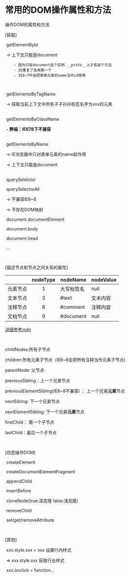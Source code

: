 # 常用的DOM操作属性和方法

操作DOM的属性和方法

 [获取]

​	getElementById

​		-> 上下文只能是document

		- 因为只有document这个实例.__proto__上才有这个方法
		- ID重复了会用第一个
		- IE6~7中会把表单元素的name当作id使用

​	<br>

​	getElementsByTagName

​		-> 获取当前上下文中所有子子孙孙标签名字为xxx的元素


<br>
​	getElementsByClassName

​		**- 弊端：IE678下不兼容**


<br>
​	getElementsByName

​		-> IE浏览器中只对表单元素的name起作用

​		-> 上下文只能是document


<br>
​	querySelelctor

​	querySelectorAll

​		-> 不兼容IE6~8

​		-> 不存在DOM映射

​	document.documentElement

​	document.body

​	document.head

​	...



<br>

[描述节点和节点之间关系的属性]						 	 							

|          | nodeType | nodeName   | nodeValue |
| -------- | :------: | ---------- | --------- |
| 元素节点 |    1     | 大写标签名 | null      |
| 文本节点 |    3     | #text      | 文本内容  |
| 注释节点 |    8     | #comment   | 注释内容  |
| 文档节点 |    9     | #document  | null      |

[详细参考mdn](https://developer.mozilla.org/zh-CN/docs/Web/API/Node/nodeType)

<br>



childNodes:所有子节点

children:所有元素子节点（IE6~8会把所有注释当作元素子节点)

parentNode: 父节点

previousSibling：上一个兄弟节点

previousElementSibling(IE6~8不兼容) ： 上一个兄弟**元素**节点

nextSibling: 下一个兄弟节点

nextElementSibling: 下一个兄弟**元素**节点

firstChild： 第一个子节点

lastChild：最后一个子节点


<br>

[动态操作DOM]

​	createElement

​	createDocumentElementFragment

​	appendChild

​	insertBefore

​	cloneNode(true:深克隆 false:浅克隆)

​	removeChild

​	set/get/removeAttribute

​	

[其他]

​	xxx.style.xxx = xxx 设置行内样式

​	=> xxx.style.xxx 获取行业样式

​	xxx.onclick = function...


